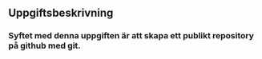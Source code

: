 ## Uppgiftsbeskrivning
### Syftet med denna uppgiften är att skapa ett publikt repository på github med git.